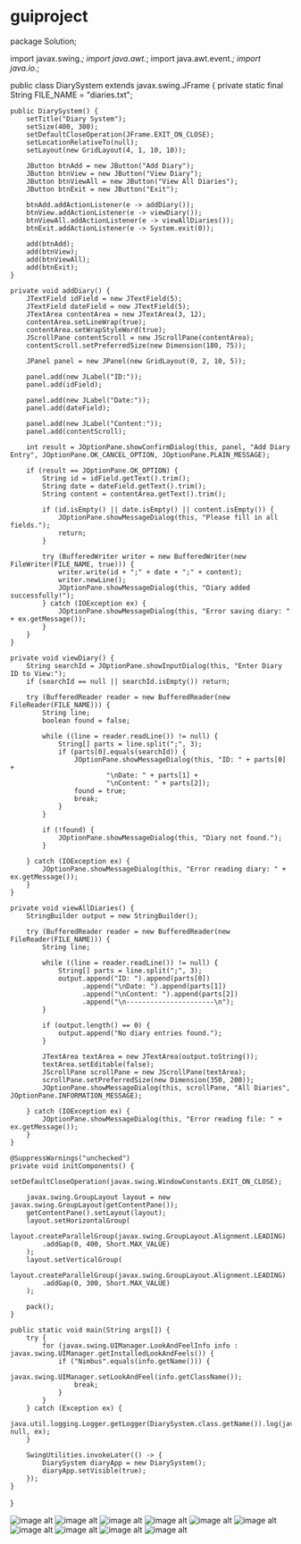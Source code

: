 # guiproject
package Solution;

import javax.swing.*;
import java.awt.*;
import java.awt.event.*;
import java.io.*;

public class DiarySystem extends javax.swing.JFrame {
    private static final String FILE_NAME = "diaries.txt";

    public DiarySystem() {
        setTitle("Diary System");
        setSize(400, 300);
        setDefaultCloseOperation(JFrame.EXIT_ON_CLOSE);
        setLocationRelativeTo(null);
        setLayout(new GridLayout(4, 1, 10, 10));

        JButton btnAdd = new JButton("Add Diary");
        JButton btnView = new JButton("View Diary");
        JButton btnViewAll = new JButton("View All Diaries");
        JButton btnExit = new JButton("Exit");

        btnAdd.addActionListener(e -> addDiary());
        btnView.addActionListener(e -> viewDiary());
        btnViewAll.addActionListener(e -> viewAllDiaries());
        btnExit.addActionListener(e -> System.exit(0));

        add(btnAdd);
        add(btnView);
        add(btnViewAll);
        add(btnExit);
    }

    private void addDiary() {
        JTextField idField = new JTextField(5);
        JTextField dateField = new JTextField(5);
        JTextArea contentArea = new JTextArea(3, 12);
        contentArea.setLineWrap(true);
        contentArea.setWrapStyleWord(true);
        JScrollPane contentScroll = new JScrollPane(contentArea);
        contentScroll.setPreferredSize(new Dimension(180, 75));

        JPanel panel = new JPanel(new GridLayout(0, 2, 10, 5));

        panel.add(new JLabel("ID:"));
        panel.add(idField);

        panel.add(new JLabel("Date:"));
        panel.add(dateField);

        panel.add(new JLabel("Content:"));
        panel.add(contentScroll);

        int result = JOptionPane.showConfirmDialog(this, panel, "Add Diary Entry", JOptionPane.OK_CANCEL_OPTION, JOptionPane.PLAIN_MESSAGE);

        if (result == JOptionPane.OK_OPTION) {
            String id = idField.getText().trim();
            String date = dateField.getText().trim();
            String content = contentArea.getText().trim();

            if (id.isEmpty() || date.isEmpty() || content.isEmpty()) {
                JOptionPane.showMessageDialog(this, "Please fill in all fields.");
                return;
            }

            try (BufferedWriter writer = new BufferedWriter(new FileWriter(FILE_NAME, true))) {
                writer.write(id + ";" + date + ";" + content);
                writer.newLine();
                JOptionPane.showMessageDialog(this, "Diary added successfully!");
            } catch (IOException ex) {
                JOptionPane.showMessageDialog(this, "Error saving diary: " + ex.getMessage());
            }
        }
    }

    private void viewDiary() {
        String searchId = JOptionPane.showInputDialog(this, "Enter Diary ID to View:");
        if (searchId == null || searchId.isEmpty()) return;

        try (BufferedReader reader = new BufferedReader(new FileReader(FILE_NAME))) {
            String line;
            boolean found = false;

            while ((line = reader.readLine()) != null) {
                String[] parts = line.split(";", 3);
                if (parts[0].equals(searchId)) {
                    JOptionPane.showMessageDialog(this, "ID: " + parts[0] +
                            "\nDate: " + parts[1] +
                            "\nContent: " + parts[2]);
                    found = true;
                    break;
                }
            }

            if (!found) {
                JOptionPane.showMessageDialog(this, "Diary not found.");
            }

        } catch (IOException ex) {
            JOptionPane.showMessageDialog(this, "Error reading diary: " + ex.getMessage());
        }
    }

    private void viewAllDiaries() {
        StringBuilder output = new StringBuilder();

        try (BufferedReader reader = new BufferedReader(new FileReader(FILE_NAME))) {
            String line;

            while ((line = reader.readLine()) != null) {
                String[] parts = line.split(";", 3);
                output.append("ID: ").append(parts[0])
                      .append("\nDate: ").append(parts[1])
                      .append("\nContent: ").append(parts[2])
                      .append("\n----------------------\n");
            }

            if (output.length() == 0) {
                output.append("No diary entries found.");
            }

            JTextArea textArea = new JTextArea(output.toString());
            textArea.setEditable(false);
            JScrollPane scrollPane = new JScrollPane(textArea);
            scrollPane.setPreferredSize(new Dimension(350, 200));
            JOptionPane.showMessageDialog(this, scrollPane, "All Diaries", JOptionPane.INFORMATION_MESSAGE);

        } catch (IOException ex) {
            JOptionPane.showMessageDialog(this, "Error reading file: " + ex.getMessage());
        }
    }

    @SuppressWarnings("unchecked")
    private void initComponents() {
        setDefaultCloseOperation(javax.swing.WindowConstants.EXIT_ON_CLOSE);

        javax.swing.GroupLayout layout = new javax.swing.GroupLayout(getContentPane());
        getContentPane().setLayout(layout);
        layout.setHorizontalGroup(
            layout.createParallelGroup(javax.swing.GroupLayout.Alignment.LEADING)
            .addGap(0, 400, Short.MAX_VALUE)
        );
        layout.setVerticalGroup(
            layout.createParallelGroup(javax.swing.GroupLayout.Alignment.LEADING)
            .addGap(0, 300, Short.MAX_VALUE)
        );

        pack();
    }

    public static void main(String args[]) {
        try {
            for (javax.swing.UIManager.LookAndFeelInfo info : javax.swing.UIManager.getInstalledLookAndFeels()) {
                if ("Nimbus".equals(info.getName())) {
                    javax.swing.UIManager.setLookAndFeel(info.getClassName());
                    break;
                }
            }
        } catch (Exception ex) {
            java.util.logging.Logger.getLogger(DiarySystem.class.getName()).log(java.util.logging.Level.SEVERE, null, ex);
        }

        SwingUtilities.invokeLater(() -> {
            DiarySystem diaryApp = new DiarySystem();
            diaryApp.setVisible(true);
        });
    }
}

          

![image alt](https://github.com/clertjames21/guiproject/blob/c97e90170f67cf20879b7ae6b14ccc0640433528/Screenshot%202025-05-11%20132015.png)
![image alt](https://github.com/clertjames21/guiproject/blob/0d71a491e13de7daf4e6646ee0d3ca188185f1ad/Screenshot%202025-05-11%20132030.png)
![image alt](https://github.com/clertjames21/guiproject/blob/37478a06b9cb68d14193de0fc538baedc7b0775e/Screenshot%202025-05-11%20132047.png)
![image alt](https://github.com/clertjames21/guiproject/blob/42966bee35a0a4986ad66f8e177946ca645ca15f/Screenshot%202025-05-11%20132104.png)
![image alt](https://github.com/clertjames21/guiproject/blob/5e867106bc7124f621bfbda4383f9d50f819bf32/Screenshot%202025-05-11%20132120.png)
![image alt](https://github.com/clertjames21/guiproject/blob/ee32fc8d020b2055314e6bf3ac4f9303e25ab31d/Screenshot%202025-05-11%20132204.png)
![image alt](https://github.com/clertjames21/guiproject/blob/4a5900ee4d4dfabf8ea9c6efc9c5d5c6f38fa3c6/Screenshot%202025-05-11%20132233.png)
![image alt](https://github.com/clertjames21/guiproject/blob/2fcf3ce5c595faa75607bfc48c4aa97975a98e81/Screenshot%202025-05-11%20132338.png)
![image alt](https://github.com/clertjames21/guiproject/blob/c2faeeb8967d32620460e4dc2510084ba9dca5a7/Screenshot%202025-05-11%20132313.png)
![image alt](https://github.com/clertjames21/guiproject/blob/098a74289ae37815b21c2ae37c37e84f1427aa95/Screenshot%202025-05-11%20132356.png)

